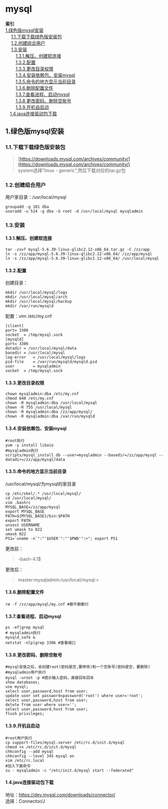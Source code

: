 # **mysql**

**索引**  
[1.绿色版mysql安装](#1.绿色版mysql安装)  
&emsp; [1.1.下载下载绿色版安装包](#1.1.下载下载绿色版安装包)   
&emsp; [1.2.创建组合用户](#1.2.创建组合用户)  
&emsp; [1.3.安装](#1.3.安装)  
&emsp;&emsp; [1.3.1.解压、创建软连接](#1.3.1.解压、创建软连接)  
&emsp;&emsp; [1.3.2.配置](#1.3.2.配置)  
&emsp;&emsp; [1.3.3.更改目录权限](#1.3.3.更改目录权限)  
&emsp;&emsp; [1.3.4.安装依赖包、安装mysql](#1.3.4.安装依赖包、安装mysql)  
&emsp;&emsp; [1.3.5.命令的地方显示当前目录](#1.3.5.命令的地方显示当前目录)  
&emsp;&emsp; [1.3.6.删除配置文件](#1.3.6.删除配置文件)  
&emsp;&emsp; [1.3.7.查看进程、启动mysql](#1.3.7.查看进程、启动mysql)  
&emsp;&emsp; [1.3.8.更改密码、删除空账号](#1.3.8.更改密码、删除空账号)  
&emsp;&emsp; [1.3.9.开机自启动](#1.3.9.开机自启动)  
&emsp;[1.4.java连接驱动包下载](#1.4.java连接驱动包下载)


## 1.绿色版mysql安装
### 1.1.下载下载绿色版安装包  
> [https://downloads.mysql.com/archives/community/](https://downloads.mysql.com/archives/community/)  
> system选择"linux - generic",然后下载对应的tar.gz包

### 1.2.创建组合用户
用户家目录：/usr/local/mysql

    groupadd -g 101 dba
    useradd -u 514 -g dba -G root -d /usr/local/mysql mysqladmin

### 1.3.安装  
#### 1.3.1.解压、创建软连接
    tar -zxvf mysql-5.6.39-linux-glibc2.12-x86_64.tar.gz -C /zz/app
    ln -s /zz/app/mysql-5.6.39-linux-glibc2.12-x86_64/ /zz/app/mysql
    ln -s /zz/app/mysql-5.6.39-linux-glibc2.12-x86_64/ /usr/local/mysql

#### 1.3.2.配置
创建目录：

    mkdir /usr/local/mysql/logs
    mkdir /usr/local/mysql/arch
    mkdir /usr/local/mysql/backup
    mkdir /var/run/mysqld

配置：vim /etc/my.cnf

    [client]
    port= 3306
    socket  = /tmp/mysql.sock
    [mysqld]
    port= 3306
    datadir = /usr/local/mysql/data
    basedir = /usr/local/mysql
    log-error 	= /usr/local/mysql/logs
    pid-file	= /var/run/mysqld/mysqld.pid
    user		= mysqladmin
    socket  = /tmp/mysql.sock

#### 1.3.3.更改目录权限
    chown mysqladmin:dba /etc/my.cnf
    chmod 640 /etc/my.cnf
    chown -R mysqladmin:dba /usr/local/mysql
    chown -R 755 /usr/local/mysql
    chown -R mysqladmin:dba /zz/app/mysql/
    chown -R mysqladmin:dba /var/run/mysqld

#### 1.3.4.安装依赖包、安装mysql
	#root执行
	yum -y install libaio
	#mysqladmin执行
	scripts/mysql_install_db --user=mysqladmin --basedir=/zz/app/mysql --datadir=/zz/app/mysql/data 

#### 1.3.5.命令的地方显示当前目录
/usr/local/mysql/为mysql的家目录

    cp /etc/skel/.* /usr/local/mysql/
    cd /usr/local/mysql/
    vim .bashrc
    MYSQL_BASE=/zz/app/mysql
    export MYSQL_BASE
    PATH=${MYSQL_BASE}/bin:$PATH
    export PATH
    unsest USERNAME
    set umask to 022
    umask 022
    PS1=`uname -n`":"'$USER'":"'$PWD'":>"; export PS1

更改前：
> -bash-4.1$

更改后：
> master:mysqladmin:/usr/local/mysql:>


#### 1.3.6.删除配置文件
    rm -f /zz/app/mysql/my.cnf #删不删都行

#### 1.3.7.查看进程、启动mysql
    ps -ef|grep mysql
    # mysqladmin执行
    mysqld_safe &
    netstat -nlp|grep 3306 #查看端口

#### 1.3.8.更改密码、删除空账号
    #mysql安装之后，会创建root(密码是空,要修改)和一个空账号(密码是空，要删除)
    #mysqladmin用户执行
    mysql -uroot -p #提示输入密码，直接回车回车
    show databases;
    use mysql;
    select user,password,host from user;
    update user set password=password('root') where user='root';
    select user,password,host from user;
    delete from user where user='';
    select user,password,host from user;
    flush privileges;


#### 1.3.9.开机自启动
	#root用户执行
	cp support-files/mysql.server /etc/rc.d/init.d/mysql
	chmod +x /etc/rc.d/init.d/mysql
	chkconfig --add mysql
	chkconfig --level 345 mysql on 
	vim /etc/rc.local
	#加入下面命令
	su - mysqladmin -c "/etc/init.d/mysql start --federated"

#### 1.4.java连接驱动包下载
地址：https://dev.mysql.com/downloads/connector/  
选择：Connector/J
